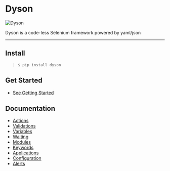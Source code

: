 Dyson
=====

![Dyson](http://i.imgur.com/2q2BtGg.png) 

Dyson is a code-less Selenium framework powered by yaml/json 

---

## Install

> `$ pip install dyson`

## Get Started

- [See Getting Started](https://github.com/Dynamictivity/dyson/blob/master/docs/getting_started.md#getting-started-with-dyson)

## Documentation

- [Actions](https://github.com/Dynamictivity/dyson/blob/master/docs/actions.md#actions)
- [Validations](https://github.com/Dynamictivity/dyson/blob/master/docs/validations.md#validations)
- [Variables](https://github.com/Dynamictivity/dyson/blob/master/docs/variables.md#variables)
- [Waiting](https://github.com/Dynamictivity/dyson/blob/master/docs/waiting.md#waiting)
- [Modules](https://github.com/Dynamictivity/dyson/blob/master/docs/modules.md#modules)
- [Keywords](https://github.com/dynamictivity/dyson/blob/master/docs/keywords.md#keywords)
- [Applications](https://github.com/Dynamictivity/dyson/blob/master/docs/applications.md#applications)
- [Configuration](https://github.com/Dynamictivity/dyson/blob/master/docs/configuration.md#dyson-configuration)
- [Alerts](https://github.com/Dynamictivity/dyson/blob/master/docs/alerts.md#alerts)
